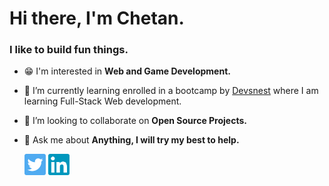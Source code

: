 <h1 align="left">Hi there, I'm Chetan.</h1>
<h3 align="left">I like to build fun things.</h3>

<!-- <h3 align="left">About Me 🚀 </h3>
I like to learn new things by building fun projects, 
I am passionate about anything that involves coding, be it Web Dev, Game Dev, or anything else. -->
- 😁 I'm interested in **Web and Game Development.**

- 🌱 I’m currently learning enrolled in a bootcamp by [Devsnest](https://devsnest.in/) where I am learning Full-Stack Web development.

- 👯 I’m looking to collaborate on **Open Source Projects.**

- 💬 Ask me about **Anything, I will try my best to help.**





     <a target="_blank" href="https://twitter.com/0rGaan1c"><img src="https://github.com/0rGaan1c/0rGaan1c/blob/main/twitter.png" width="34px"></a>
     <a target="_blank" href="https://www.linkedin.com/in/chetan-sengar-94a390221/"><img src="https://github.com/0rGaan1c/0rGaan1c/blob/main/linkedin.png" width="34px"></a>

<!-- - 🤔 I’m looking for help with ... -->


<!-- - 😄 Pronouns: ... -->
<!-- - ⚡ Fun fact: ... -->

